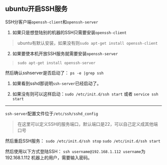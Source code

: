 ## ubuntu开启SSH服务

SSH分客户端`openssh-client`和`openssh-server`

1. 如果只是想登陆别的机器的SSH只需要安装`openssh-client`
> ubuntu有默认安装，如果没有则`sudo apt-get install openssh-client`

2. 如果要使本机开放SSH服务就需要安装`openssh-server`
> `sudo apt-get install openssh-server`

然后确认sshserver是否启动了：
`ps -e |grep ssh`
1. 如果看到sshd那说明`ssh-server`已经启动了。

2. 如果没有则可以这样启动：`sudo /etc/init.d/ssh start` 或者 `service ssh start`


-----------------------------------------------
`ssh-server`配置文件位于`/etc/ssh/sshd_config`
> 在这里可以定义SSH的服务端口，默认端口是22，可以自己定义成其他端口号

然后重启SSH服务：
`sudo /etc/init.d/ssh stop`
`sudo /etc/init.d/ssh start`

然后使用以下方式登陆SSH：
`ssh username@192.168.1.112 username`为192.168.1.112 机器上的用户，需要输入密码。
